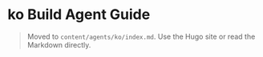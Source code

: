# ko Build Agent Guide

> Moved to `content/agents/ko/index.md`. Use the Hugo site or read the Markdown directly.
